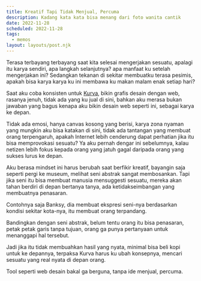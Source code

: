 ```yaml
---
title: Kreatif Tapi Tidak Menjual, Percuma
description: Kadang kata kata bisa menang dari foto wanita cantik
date: 2022-11-28
scheduled: 2022-11-28
tags:
  - memos
layout: layouts/post.njk
---
```


Terasa terbayang terbayang saat kita selesai mengerjakan sesuatu, apalagi itu karya sendiri, apa langkah selanjutnya? apa manfaat ku setelah mengerjakan ini? Sedangkan tekanan di sekitar membuatku terasa pesimis, apakah bisa karya karya ku ini membawa ku makan malam enak setiap hari?

Saat aku coba konsisten untuk [Kurva](https://kurva.xyz), bikin grafis desain dengan web, rasanya jenuh, tidak ada yang ku jual di sini, bahkan aku merasa bukan jawaban yang bagus kenapa aku bikin desain web seperti ini, sebagai karya ke depan.

Tidak ada emosi, hanya canvas kosong yang berisi, karya zona nyaman yang mungkin aku bisa katakan di sini, tidak ada tantangan yang membuat orang terpengaruh, apakah Internet lebih cenderung dapat perhatian jika itu bisa memprovokasi sesuatu? Ya aku pernah dengar ini sebelumnya, kalau netizen lebih fokus kepada orang yang jatuh gagal daripada orang yang sukses lurus ke depan.

Aku berasa mindset ini harus berubah saat berfikir kreatif, bayangin saja seperti pergi ke museum, melihat seni abstrak sangat membosankan. Tapi jika seni itu bisa membuat manusia mensuggesti sesuatu, mereka akan tahan berdiri di depan bertanya tanya, ada ketidakseimbangan yang membuatnya penasaran. 

Contohnya saja Banksy, dia membuat ekspresi seni-nya berdasarkan kondisi sekitar kota-nya, itu membuat orang terpandang.

Bandingkan dengan seni abstrak, belum tentu orang itu bisa penasaran, petak petak garis tanpa tujuan, orang ga punya pertanyaan untuk menanggapi hal tersebut. 

Jadi jika itu tidak membuahkan hasil yang nyata, minimal bisa beli kopi untuk ke depannya, terpaksa Kurva harus ku ubah konsepnya, mencari sesuatu yang real nyata di depan orang.

Tool seperti web desain bakal ga berguna, tanpa ide menjual, percuma.